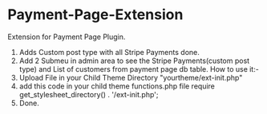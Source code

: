 # Payment-Page-Extension
Extension for Payment Page Plugin.
1. Adds Custom post type with all Stripe Payments done.
2. Add 2 Submeu in admin area to see the Stripe Payments(custom post type) and List of customers from payment page db table.
How to use it:-
  1. Upload File in your Child Theme Directory "yourtheme/ext-init.php"
  2. add this code in your child theme functions.php file
      require get_stylesheet_directory() . '/ext-init.php';
  3. Done.    
  

